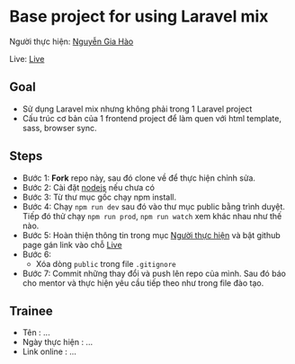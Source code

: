 # Base project for using Laravel mix 

Người thực hiện: [Nguyễn Gia Hào](#trainee)

Live: [Live](https://aiv-t-stark.github.io/mix_demo/public)

## Goal

- Sử dụng Laravel mix nhưng không phải trong 1 Laravel project
- Cấu trúc cơ bản của 1 frontend project để làm quen với html template, sass,
browser sync.

## Steps

- Bước 1: **Fork** repo này, sau đó clone về để thực hiện chỉnh sửa.
- Bước 2: Cài đặt [nodejs](https://nodejs.org/en/) nếu chưa có
- Bước 3: Từ thư mục gốc chạy npm install.
- Bước 4: Chạy `npm run dev` sau đó vào thư mục public bằng trình duyệt. Tiếp đó thử chạy `npm run prod`, `npm run watch` xem khác nhau như thế nào.
- Bước 5: Hoàn thiện thông tin trong mục [Người thực hiện](#trainee) và bật github page gán link vào chỗ [Live](link-github-page)
- Bước 6: 
  - Xóa dòng `public` trong file `.gitignore`
- Bước 7: Commit những thay đổi và push lên repo của mình. Sau đó báo cho mentor và thực hiện yêu cầu tiếp theo như trong file đào tạo.


## Trainee

- Tên : ...
- Ngày thực hiện : ...
- Link online : ...